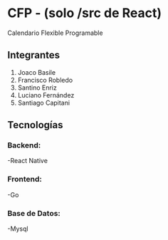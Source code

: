 # CFP - (solo /src de React)
Calendario Flexible Programable

## Integrantes 
1. Joaco Basile
2. Francisco Robledo
3. Santino Enriz
4. Luciano Fernández
5. Santiago Capitani

## Tecnologías 

### Backend:
-React Native
### Frontend:
-Go
### Base de Datos:
-Mysql 
